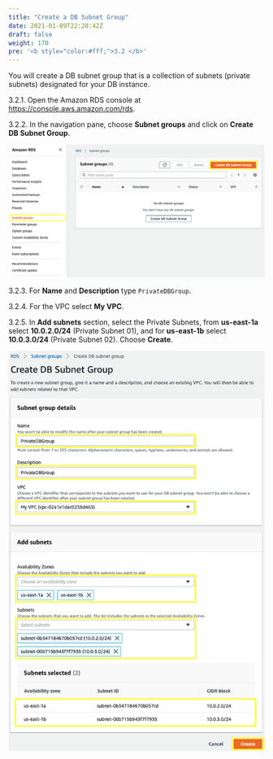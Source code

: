 ```yaml
---
title: "Create a DB Subnet Group"
date: 2021-01-09T22:28:42Z
draft: false
weight: 170
pre: '<b style="color:#fff;">3.2 </b>'
---
```

You will create a DB subnet group that is a collection of subnets (private subnets) designated for your DB instance.

3.2.1\. Open the Amazon RDS console at  https://console.aws.amazon.com/rds.

3.2.2\. In the navigation pane, choose **Subnet groups** and click on **Create DB Subnet Group**.

![RDS Create Subnet Group](images/rds-choose-subnet-groups.png)

3.2.3\. For **Name** and **Description** type `PrivateDBGroup`.

3.2.4\. For the VPC select **My VPC**.

3.2.5\. In **Add subnets** section, select the Private Subnets, from **us-east-1a** select **10.0.2.0/24** (Private Subnet 01), and for **us-east-1b** select **10.0.3.0/24** (Private Subnet 02). Choose **Create**.

![RDS Subnet Group](images/rds-subnet-group.png)